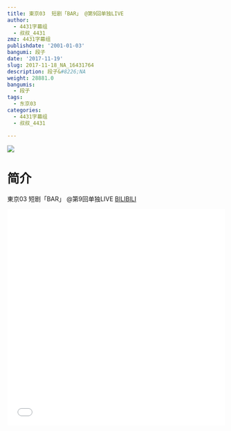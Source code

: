 ```yaml
---
title: 東京03  短剧「BAR」 @第9回单独LIVE
author:
  - 4431字幕组
  - 叔叔_4431
zmz: 4431字幕组
publishdate: '2001-01-03'
bangumi: 段子
date: '2017-11-19'
slug: 2017-11-18_NA_16431764
description: 段子&#8226;NA
weight: 28881.0
bangumis:
  - 段子
tags:
  - 东京03
categories:
  - 4431字幕组
  - 叔叔_4431

---
```

![](https://i.imgur.com/Dteyjbi.png)
# 简介  
東京03  短剧「BAR」 @第9回单独LIVE
  [BILIBILI](https://www.bilibili.com/video/av16431764/)

<div class="vcontainer">  <iframe class="video" src="//www.bilibili.com/blackboard/player.html?aid=16431764" width="100%" height="500" frameborder="0" allowfullscreen="allowfullscreen"></iframe></div>
